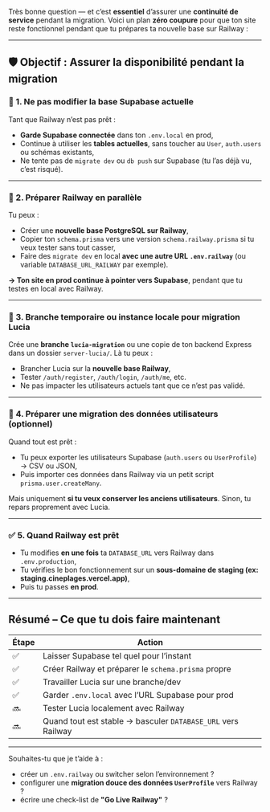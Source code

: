 Très bonne question — et c’est **essentiel** d’assurer une **continuité de service** pendant la migration. Voici un plan **zéro coupure** pour que ton site reste fonctionnel pendant que tu prépares ta nouvelle base sur Railway :

---

## 🛡️ Objectif : Assurer la disponibilité pendant la migration

### 🔁 1. **Ne pas modifier la base Supabase actuelle**

Tant que Railway n’est pas prêt :

- **Garde Supabase connectée** dans ton `.env.local` en prod,
- Continue à utiliser les **tables actuelles**, sans toucher au `User`, `auth.users` ou schémas existants,
- Ne tente pas de `migrate dev` ou `db push` sur Supabase (tu l’as déjà vu, c’est risqué).

---

### 🧪 2. **Préparer Railway en parallèle**

Tu peux :

- Créer une **nouvelle base PostgreSQL sur Railway**,
- Copier ton `schema.prisma` vers une version `schema.railway.prisma` si tu veux tester sans tout casser,
- Faire des `migrate dev` en local **avec une autre URL `.env.railway`** (ou variable `DATABASE_URL_RAILWAY` par exemple).

**→ Ton site en prod continue à pointer vers Supabase**, pendant que tu testes en local avec Railway.

---

### 🚧 3. **Branche temporaire ou instance locale pour migration Lucia**

Crée une **branche `lucia-migration`** ou une copie de ton backend Express dans un dossier `server-lucia/`. Là tu peux :

- Brancher Lucia sur la **nouvelle base Railway**,
- Tester `/auth/register`, `/auth/login`, `/auth/me`, etc.
- Ne pas impacter les utilisateurs actuels tant que ce n’est pas validé.

---

### 🧳 4. **Préparer une migration des données utilisateurs (optionnel)**

Quand tout est prêt :

- Tu peux exporter les utilisateurs Supabase (`auth.users` ou `UserProfile`) → CSV ou JSON,
- Puis importer ces données dans Railway via un petit script `prisma.user.createMany`.

Mais uniquement **si tu veux conserver les anciens utilisateurs**. Sinon, tu repars proprement avec Lucia.

---

### ✅ 5. **Quand Railway est prêt**

- Tu modifies **en une fois** ta `DATABASE_URL` vers Railway dans `.env.production`,
- Tu vérifies le bon fonctionnement sur un **sous-domaine de staging (ex: staging.cineplages.vercel.app)**,
- Puis tu passes **en prod**.

---

## Résumé – Ce que tu dois faire maintenant

| Étape | Action                                                       |
| ----- | ------------------------------------------------------------ |
| ✅    | Laisser Supabase tel quel pour l’instant                     |
| ✅    | Créer Railway et préparer le `schema.prisma` propre          |
| ✅    | Travailler Lucia sur une branche/dev                         |
| ✅    | Garder `.env.local` avec l’URL Supabase pour prod            |
| 🔜    | Tester Lucia localement avec Railway                         |
| 🔜    | Quand tout est stable → basculer `DATABASE_URL` vers Railway |

---

Souhaites-tu que je t’aide à :

- créer un `.env.railway` ou switcher selon l’environnement ?
- configurer une **migration douce des données `UserProfile`** vers Railway ?
- écrire une check-list de **"Go Live Railway"** ?
